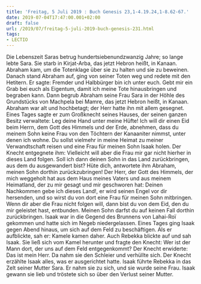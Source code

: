 ```yaml
---
title: 'Freitag, 5 Juli 2019 : Buch Genesis 23,1-4.19.24,1-8.62-67.'
date: 2019-07-04T17:47:00.001+02:00
draft: false
url: /2019/07/freitag-5-juli-2019-buch-genesis-231.html
tags: 
- LECTIO
---
```


Die Lebenszeit Saras betrug hundertsiebenundzwanzig Jahre; so lange lebte Sara. Sie starb in Kirjat-Arba, das jetzt Hebron heißt, in Kanaan. Abraham kam, um die Totenklage über sie zu halten und sie zu beweinen. Danach stand Abraham auf, ging von seiner Toten weg und redete mit den Hetitern. Er sagte: Fremder und Halbbürger bin ich unter euch. Gebt mir ein Grab bei euch als Eigentum, damit ich meine Tote hinausbringen und begraben kann. Dann begrub Abraham seine Frau Sara in der Höhle des Grundstücks von Machpela bei Mamre, das jetzt Hebron heißt, in Kanaan. Abraham war alt und hochbetagt; der Herr hatte ihn mit allem gesegnet. Eines Tages sagte er zum Großknecht seines Hauses, der seinen ganzen Besitz verwaltete: Leg deine Hand unter meine Hüfte! Ich will dir einen Eid beim Herrn, dem Gott des Himmels und der Erde, abnehmen, dass du meinem Sohn keine Frau von den Töchtern der Kanaaniter nimmst, unter denen ich wohne. Du sollst vielmehr in meine Heimat zu meiner Verwandtschaft reisen und eine Frau für meinen Sohn Isaak holen. Der Knecht entgegnete ihm: Vielleicht will aber die Frau mir gar nicht hierher in dieses Land folgen. Soll ich dann deinen Sohn in das Land zurückbringen, aus dem du ausgewandert bist? Hüte dich, antwortete ihm Abraham, meinen Sohn dorthin zurückzubringen! Der Herr, der Gott des Himmels, der mich weggeholt hat aus dem Haus meines Vaters und aus meinem Heimatland, der zu mir gesagt und mir geschworen hat: Deinen Nachkommen gebe ich dieses Land!, er wird seinen Engel vor dir hersenden, und so wirst du von dort eine Frau für meinen Sohn mitbringen. Wenn dir aber die Frau nicht folgen will, dann bist du von dem Eid, den du mir geleistet hast, entbunden. Meinen Sohn darfst du auf keinen Fall dorthin zurückbringen. Isaak war in die Gegend des Brunnens von Lahai-Roï gekommen und hatte sich im Negeb niedergelassen. Eines Tages ging Isaak gegen Abend hinaus, um sich auf dem Feld zu beschäftigen. Als er aufblickte, sah er: Kamele kamen daher. Auch Rebekka blickte auf und sah Isaak. Sie ließ sich vom Kamel herunter und fragte den Knecht: Wer ist der Mann dort, der uns auf dem Feld entgegenkommt? Der Knecht erwiderte: Das ist mein Herr. Da nahm sie den Schleier und verhüllte sich. Der Knecht erzählte Isaak alles, was er ausgerichtet hatte. Isaak führte Rebekka in das Zelt seiner Mutter Sara. Er nahm sie zu sich, und sie wurde seine Frau. Isaak gewann sie lieb und tröstete sich so über den Verlust seiner Mutter.